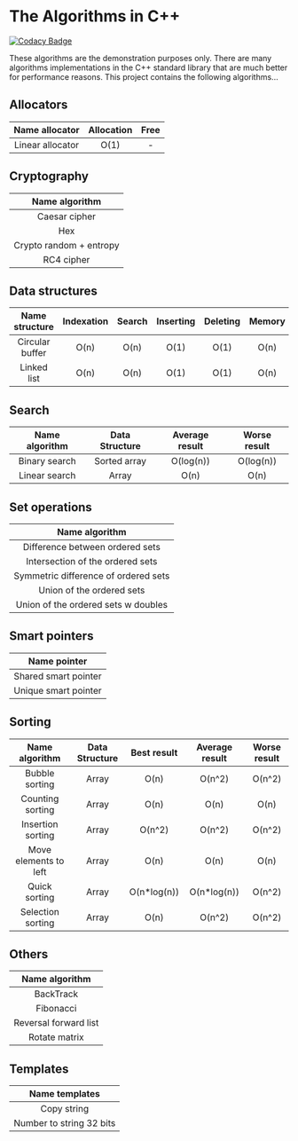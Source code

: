 # The Algorithms in C++

[![Codacy Badge](https://api.codacy.com/project/badge/Grade/761ad7446aa5491e95ce143758656c04)](https://www.codacy.com/app/Alexandr/Algorithms?utm_source=github.com&amp;utm_medium=referral&amp;utm_content=Alexandr/Algorithms&amp;utm_campaign=Badge_Grade)

These algorithms are the demonstration purposes only. There are
many algorithms implementations in the C++ standard
library that are much better for performance reasons. This
project contains the following algorithms...

## Allocators

| Name allocator     | Allocation | Free   |
|:------------------:|:----------:|:------:|
| Linear allocator   | O(1)       | -      |

## Cryptography

| Name algorithm          |
|:-----------------------:|
| Caesar cipher           |
| Hex                     |
| Crypto random + entropy |
| RC4 cipher              |

## Data structures

| Name structure     | Indexation  | Search         | Inserting    | Deleting    | Memory |
|:------------------:|:-----------:|:--------------:|:------------:|:-----------:|:------:|
| Circular buffer    | O(n)        | O(n)           | O(1)         | O(1)        | O(n)   |
| Linked list        | O(n)        | O(n)           | O(1)         | O(1)        | O(n)   |

## Search

| Name algorithm    | Data Structure | Average result | Worse result |
|:-----------------:|:--------------:|:--------------:|:------------:|
| Binary search     | Sorted array   | O(log(n))      | O(log(n))    |
| Linear search     | Array          | O(n)           | O(n)         |

## Set operations

| Name algorithm                        |
|:-------------------------------------:|
| Difference between ordered sets       |
| Intersection of the ordered sets      |
| Symmetric difference of ordered sets  |
| Union of the ordered sets             |
| Union of the ordered sets w doubles   |

## Smart pointers

| Name pointer          |
|:---------------------:|
| Shared smart pointer  |
| Unique smart pointer  |

## Sorting

| Name algorithm        |Data Structure | Best result  | Average result | Worse result |
|:---------------------:|:-------------:|:------------:|:--------------:|:------------:|
| Bubble sorting        |  Array        | O(n)         | O(n^2)         | O(n^2)       |
| Counting sorting      |  Array        | O(n)         | O(n)           | O(n)         |
| Insertion sorting     |  Array        | O(n^2)       | O(n^2)         | O(n^2)       |
| Move elements to left |  Array        | O(n)         | O(n)           | O(n)         |
| Quick sorting			|  Array        | O(n*log(n))  | O(n*log(n))    | O(n^2)       |
| Selection sorting     |  Array        | O(n)         | O(n^2)         | O(n^2)       |

## Others
| Name algorithm         |
|:----------------------:|
| BackTrack              |
| Fibonacci              |
| Reversal forward list  |
| Rotate matrix          |

## Templates
| Name templates               |
|:----------------------------:|
| Copy string				   |
| Number to string 32 bits     |